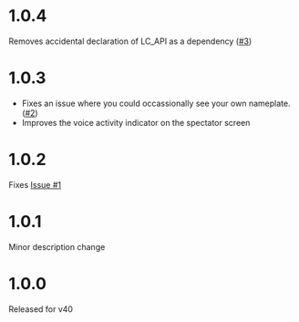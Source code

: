 # 1.0.4
Removes accidental declaration of LC_API as a dependency ([#3](https://github.com/taffyko/LCNameplateTweaks/issues/3))
# 1.0.3
- Fixes an issue where you could occassionally see your own nameplate. ([#2](https://github.com/taffyko/LCNameplateTweaks/issues/2))
- Improves the voice activity indicator on the spectator screen
# 1.0.2
Fixes [Issue #1](https://github.com/taffyko/LCNameplateTweaks/issues/1)
# 1.0.1
Minor description change
# 1.0.0
Released for v40